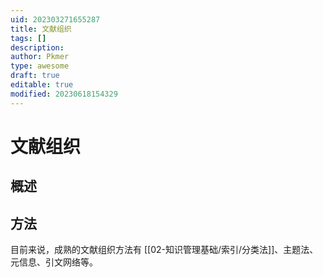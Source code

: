 ```yaml
---
uid: 202303271655287
title: 文献组织
tags: []
description: 
author: Pkmer
type: awesome
draft: true
editable: true
modified: 20230618154329
---
```


# 文献组织

## 概述

## 方法

目前来说，成熟的文献组织方法有 [[02-知识管理基础/索引/分类法]]、主题法、元信息、引文网络等。